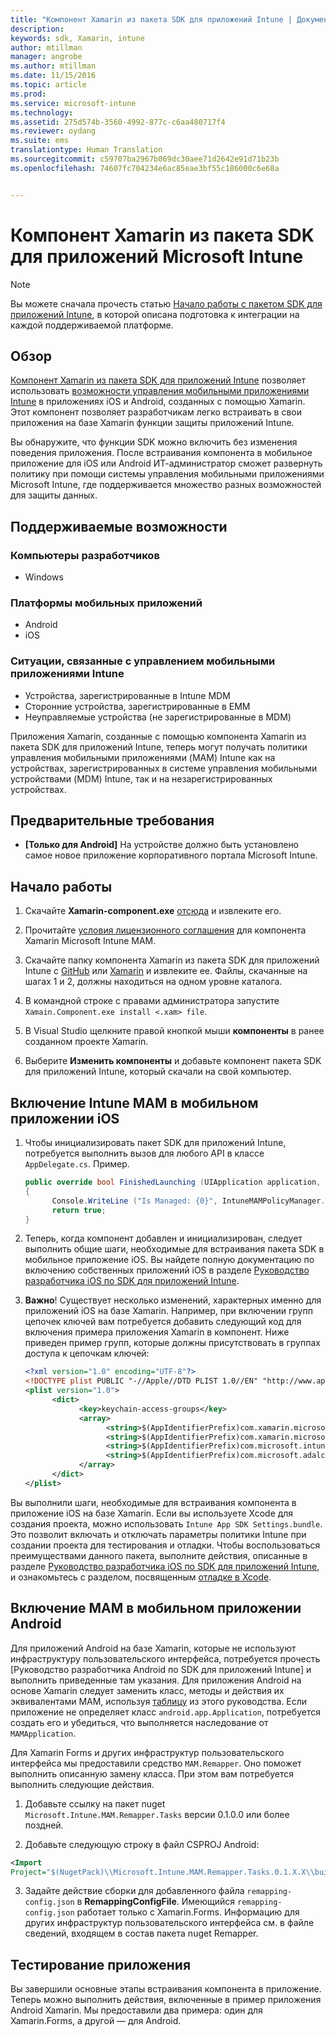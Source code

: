 ```yaml
---
title: "Компонент Xamarin из пакета SDK для приложений Intune | Документация Майкрософт"
description: 
keywords: sdk, Xamarin, intune
author: mtillman
manager: angrobe
ms.author: mtillman
ms.date: 11/15/2016
ms.topic: article
ms.prod: 
ms.service: microsoft-intune
ms.technology: 
ms.assetid: 275d574b-3560-4992-877c-c6aa480717f4
ms.reviewer: oydang
ms.suite: ems
translationtype: Human Translation
ms.sourcegitcommit: c59707ba2967b069dc30aee71d2642e91d71b23b
ms.openlocfilehash: 74607fc704234e6ac85eae3bf55c186000c6e68a


---
```


# <a name="microsoft-intune-app-sdk-xamarin-component"></a>Компонент Xamarin из пакета SDK для приложений Microsoft Intune

> [!NOTE]
> Вы можете сначала прочесть статью [Начало работы с пакетом SDK для приложений Intune](intune-app-sdk-get-started.md), в которой описана подготовка к интеграции на каждой поддерживаемой платформе.



## <a name="overview"></a>Обзор
[Компонент Xamarin из пакета SDK для приложений Intune](https://components.xamarin.com/view/microsoft.intune.mam) позволяет использовать [возможности управления мобильными приложениями Intune](/intune/deploy-use/protect-app-data-using-mobile-app-management-policies-with-microsoft-intune) в приложениях iOS и Android, созданных с помощью Xamarin. Этот компонент позволяет разработчикам легко встраивать в свои приложения на базе Xamarin функции защиты приложений Intune.

Вы обнаружите, что функции SDK можно включить без изменения поведения приложения. После встраивания компонента в мобильное приложение для iOS или Android ИТ-администратор сможет развернуть политику при помощи системы управления мобильными приложениями Microsoft Intune, где поддерживается множество разных возможностей для защиты данных.

## <a name="whats-supported"></a>Поддерживаемые возможности

### <a name="developer-machines"></a>Компьютеры разработчиков
* Windows


### <a name="mobile-app-platforms"></a>Платформы мобильных приложений
* Android
* iOS


### <a name="intune-mobile-application-management-scenarios"></a>Ситуации, связанные с управлением мобильными приложениями Intune

* Устройства, зарегистрированные в Intune MDM
* Сторонние устройства, зарегистрированные в EMM
* Неуправляемые устройства (не зарегистрированные в MDM)

Приложения Xamarin, созданные с помощью компонента Xamarin из пакета SDK для приложений Intune, теперь могут получать политики управления мобильными приложениями (MAM) Intune как на устройствах, зарегистрированных в системе управления мобильными устройствами (MDM) Intune, так и на незарегистрированных устройствах.

## <a name="prerequisites"></a>Предварительные требования

* **[Только для Android]** На устройстве должно быть установлено самое новое приложение корпоративного портала Microsoft Intune.

## <a name="get-started"></a>Начало работы

1.  Скачайте **Xamarin-component.exe** [отсюда](https://components.xamarin.com/submit/xpkg) и извлеките его.

2. Прочитайте [условия лицензионного соглашения](https://components.xamarin.com/license/microsoft.intune.mam) для компонента Xamarin Microsoft Intune MAM.

3.  Скачайте папку компонента Xamarin из пакета SDK для приложений Intune с [GitHub](https://github.com/msintuneappsdk/intune-app-sdk-xamarin) или [Xamarin](https://components.xamarin.com/license/microsoft.intune.mam) и извлеките ее. Файлы, скачанные на шагах 1 и 2, должны находиться на одном уровне каталога.

4.  В командной строке с правами администратора запустите `Xamain.Component.exe install <.xam> file`.

5.  В Visual Studio щелкните правой кнопкой мыши **компоненты** в ранее созданном проекте Xamarin.

6.  Выберите **Изменить компоненты** и добавьте компонент пакета SDK для приложений Intune, который скачали на свой компьютер.



## <a name="enabling-intune-mam-in-your-ios-mobile-app"></a>Включение Intune MAM в мобильном приложении iOS
1.  Чтобы инициализировать пакет SDK для приложений Intune, потребуется выполнить вызов для любого API в классе `AppDelegate.cs`. Пример.

      ```csharp
      public override bool FinishedLaunching (UIApplication application, NSDictionary launchOptions)
      {
            Console.WriteLine ("Is Managed: {0}", IntuneMAMPolicyManager.Instance.PrimaryUser != null);
            return true;
      }

      ```

2.  Теперь, когда компонент добавлен и инициализирован, следует выполнить общие шаги, необходимые для встраивания пакета SDK в мобильное приложение iOS. Вы найдете полную документацию по включению собственных приложений iOS в разделе [Руководство разработчика iOS по SDK для приложений Intune](intune-app-sdk-ios.md).
3. **Важно**! Существует несколько изменений, характерных именно для приложений iOS на базе Xamarin. Например, при включении групп цепочек ключей вам потребуется добавить следующий код для включения примера приложения Xamarin в компонент. Ниже приведен пример групп, которые должны присутствовать в группах доступа к цепочкам ключей:

      ```xml
      <?xml version="1.0" encoding="UTF-8"?>
      <!DOCTYPE plist PUBLIC "-//Apple//DTD PLIST 1.0//EN" "http://www.apple.com/DTDs/PropertyList-1.0.dtd">
      <plist version="1.0">
            <dict>
                  <key>keychain-access-groups</key>
                  <array>
                        <string>$(AppIdentifierPrefix)com.xamarin.microsoftintunesample</string>
                        <string>$(AppIdentifierPrefix)com.xamarin.microsoftintunesample.intunemam</string>
                        <string>$(AppIdentifierPrefix)com.microsoft.intune.mam</string>
                        <string>$(AppIdentifierPrefix)com.microsoft.adalcache</string>
                  </array>
            </dict>
      </plist>
      ```

Вы выполнили шаги, необходимые для встраивания компонента в приложение iOS на базе Xamarin. Если вы используете Xcode для создания проекта, можно использовать `Intune App SDK Settings.bundle`. Это позволит включать и отключать параметры политики Intune при создании проекта для тестирования и отладки. Чтобы воспользоваться преимуществами данного пакета, выполните действия, описанные в разделе [Руководство разработчика iOS по SDK для приложений Intune](intune-app-sdk-ios.md), и ознакомьтесь с разделом, посвященным [отладке в Xcode](intune-app-sdk-ios.md#status-result-and-debug-notifications).

## <a name="enabling-mam-in-your-android-mobile-app"></a>Включение MAM в мобильном приложении Android
Для приложений Android на базе Xamarin, которые не используют инфраструктуру пользовательского интерфейса, потребуется прочесть [Руководство разработчика Android по SDK для приложений Intune] и выполнить приведенные там указания. Для приложения Android на основе Xamarin следует заменить класс, методы и действия их эквивалентами MAM, используя [таблицу](intune-app-sdk-android.md#replace-classes-methods-and-activities-with-their-mam-equivalent-required) из этого руководства. Если приложение не определяет класс `android.app.Application`, потребуется создать его и убедиться, что выполняется наследование от `MAMApplication`.

Для Xamarin Forms и других инфраструктур пользовательского интерфейса мы предоставили средство `MAM.Remapper`. Оно поможет выполнить описанную замену класса. При этом вам потребуется выполнить следующие действия.

1.  Добавьте ссылку на пакет nuget ` Microsoft.Intune.MAM.Remapper.Tasks` версии 0.1.0.0 или более поздней.

2.  Добавьте следующую строку в файл CSPROJ Android:
  ```xml
  <Import
  Project="$(NugetPack)\\Microsoft.Intune.MAM.Remapper.Tasks.0.1.X.X\\build\\MonoAndroid10\\Microsoft.Intune.MAM.Remapper.targets" />
  ```

3.  Задайте действие сборки для добавленного файла `remapping-config.json` в **RemappingConfigFile**. Имеющийся `remapping-config.json` работает только с Xamarin.Forms. Информацию для других инфраструктур пользовательского интерфейса см. в файле сведений, входящем в состав пакета nuget Remapper.

## <a name="test-your-app"></a>Тестирование приложения

Вы завершили основные этапы встраивания компонента в приложение. Теперь можно выполнить действия, включенные в пример приложения Android Xamarin. Мы предоставили два примера: один для Xamarin.Forms, а другой — для Android.



<!--HONumber=Dec16_HO2-->


